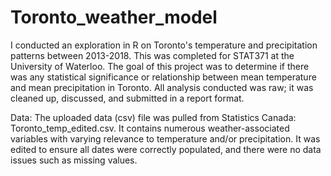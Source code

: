 # Toronto_weather_model
I conducted an exploration in R on Toronto's temperature and precipitation patterns between 2013-2018. This was completed for STAT371 at the University of Waterloo. The goal of this project was to determine if there was any statistical significance or relationship between mean temperature and mean precipitation in Toronto. All analysis conducted was raw; it was cleaned up, discussed, and submitted in a report format.

Data: The uploaded data (csv) file was pulled from Statistics Canada: Toronto_temp_edited.csv. It contains numerous weather-associated variables with varying relevance to temperature and/or precipitation. It was edited to ensure all dates were correctly populated, and there were no data issues such as missing values. 
